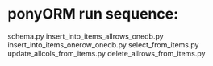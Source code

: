 # ponyORM run sequence:
schema.py
insert_into_items_allrows_onedb.py
insert_into_items_onerow_onedb.py
select_from_items.py
update_allcols_from_items.py
delete_allrows_from_items.py
